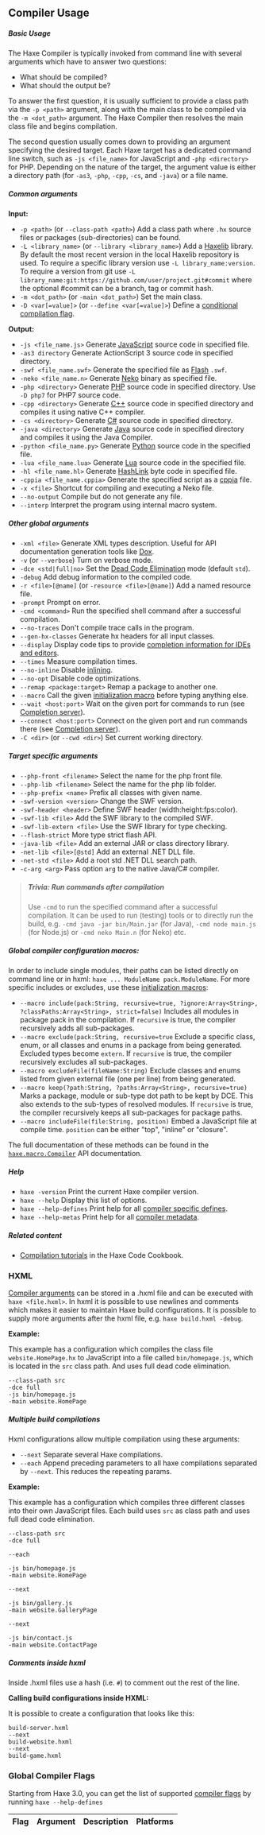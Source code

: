 <!--label:compiler-usage-->
## Compiler Usage

##### Basic Usage

The Haxe Compiler is typically invoked from command line with several arguments which have to answer two questions:

* What should be compiled?
* What should the output be?

To answer the first question, it is usually sufficient to provide a class path via the `-p <path>` argument, along with the main class to be compiled via the `-m <dot_path>` argument. The Haxe Compiler then resolves the main class file and begins compilation.

The second question usually comes down to providing an argument specifying the desired target. Each Haxe target has a dedicated command line switch, such as `-js <file_name>` for JavaScript and `-php <directory>` for PHP. Depending on the nature of the target, the argument value is either a directory path (for `-as3`, `-php`, `-cpp`, `-cs`, and `-java`) or a file name.

##### Common arguments

**Input:**

* `-p <path>` (or `--class-path <path>`) Add a class path where `.hx` source files or packages (sub-directories) can be found.
* `-L <library_name>` (or `--library <library_name>`) Add a [Haxelib](haxelib) library. By default the most recent version in the local Haxelib repository is used. To require a specific library version use `-L library_name:version`. To require a version from git use `-L library_name:git:https://github.com/user/project.git#commit` where the optional #commit can be a branch, tag or commit hash.
* `-m <dot_path>` (or `-main <dot_path>`) Set the main class.
* `-D <var[=value]>` (or `--define <var[=value]>`) Define a [conditional compilation flag](lf-condition-compilation).

**Output:**

* `-js <file_name.js>` Generate [JavaScript](target-javascript) source code in specified file.
* `-as3 directory` Generate ActionScript 3 source code in specified directory.
* `-swf <file_name.swf>` Generate the specified file as [Flash](target-flash) `.swf`.
* `-neko <file_name.n>` Generate [Neko](target-neko) binary as specified file.
* `-php <directory>` Generate [PHP](target-php) source code in specified directory. Use `-D php7` for PHP7 source code.
* `-cpp <directory>` Generate [C++](target-cpp) source code in specified directory and compiles it using native C++ compiler.
* `-cs <directory>` Generate [C#](target-cs) source code in specified directory.
* `-java <directory>` Generate [Java](target-java) source code in specified directory and compiles it using the Java Compiler.
* `-python <file_name.py>` Generate [Python](target-python) source code in the specified file.
* `-lua <file_name.lua>` Generate [Lua](target-python) source code in the specified file.
* `-hl <file_name.hl>` Generate [HashLink](target-hl) byte code in specified file.
* `-cppia <file_name.cppia>` Generate the specified script as a [cppia](target-cppia) file.
* `-x <file>` Shortcut for compiling and executing a Neko file.
* `--no-output` Compile but do not generate any file.
* `--interp` Interpret the program using internal macro system.

##### Other global arguments

* `-xml <file>` Generate XML types description. Useful for API documentation generation tools like [Dox](https://github.com/HaxeFoundation/dox).
* `-v` (or `--verbose`) Turn on verbose mode.
* <code>-dce &lt;std&#124;full&#124;no&gt;</code> Set the [Dead Code Elimination](cr-dce) mode (default `std`).
* `-debug` Add debug information to the compiled code.
* `-r <file>[@name]` (or `-resource <file>[@name]`) Add a named resource file.
* `-prompt` Prompt on error.
* `-cmd <command>` Run the specified shell command after a successful compilation.
* `--no-traces` Don't compile trace calls in the program.
* `--gen-hx-classes` Generate hx headers for all input classes.
* `--display` Display code tips to provide [completion information for IDEs and editors](cr-completion-overview). 
* `--times` Measure compilation times.
* `--no-inline` Disable [inlining](class-field-inline).
* `--no-opt` Disable code optimizations.
* `--remap <package:target>` Remap a package to another one.
* `--macro` Call the given [initialization macro](macro-initialization) before typing anything else.
* `--wait <host:port>` Wait on the given port for commands to run (see [Completion server](cr-completion-server)).
* `--connect <host:port>` Connect on the given port and run commands there (see [Completion server](cr-completion-server)).
* `-C <dir>` (or `--cwd <dir>`) Set current working directory.

##### Target specific arguments

* `--php-front <filename>` Select the name for the php front file.
* `--php-lib <filename>` Select the name for the php lib folder.
* `--php-prefix <name>` Prefix all classes with given name.
* `-swf-version <version>` Change the SWF version.
* `-swf-header <header>` Define SWF header (width:height:fps:color).
* `-swf-lib <file>` Add the SWF library to the compiled SWF.
* `-swf-lib-extern <file>` Use the SWF library for type checking.
* `--flash-strict` More type strict flash API.
* `-java-lib <file>` Add an external JAR or class directory library.
* `-net-lib <file>[@std]` Add an external .NET DLL file.
* `-net-std <file>` Add a root std .NET DLL search path.
* `-c-arg <arg>` Pass option `arg` to the native Java/C# compiler.

> ##### Trivia: Run commands after compilation
>
> Use `-cmd` to run the specified command after a successful compilation. It can be used to run (testing) tools or to directly run the build, e.g. `-cmd java -jar bin/Main.jar` (for Java), `-cmd node main.js` (for Node.js) or `-cmd neko Main.n` (for Neko) etc.

##### Global compiler configuration macros: 

In order to include single modules, their paths can be listed directly on command line or in hxml: `haxe ... ModuleName pack.ModuleName`. For more specific includes or excludes, use these [initialization macros](macro-initialization):

* `--macro include(pack:String, recursive=true, ?ignore:Array<String>, ?classPaths:Array<String>, strict=false)` Includes all modules in package pack in the compilation. If `recursive` is true, the compiler recursively adds all sub-packages.
* `--macro exclude(pack:String, recursive=true` Exclude a specific class, enum, or all classes and enums in a package from being generated. Excluded types become `extern`. If `recursive` is true, the compiler recursively excludes all sub-packages.
* `--macro excludeFile(fileName:String)` Exclude classes and enums listed from given external file (one per line) from being generated.
* `--macro keep(?path:String, ?paths:Array<String>, recursive=true)` Marks a package, module or sub-type dot path to be kept by DCE. This also extends to the sub-types of resolved modules. If `recursive` is true, the compiler recursively keeps all sub-packages for package paths.
* `--macro includeFile(file:String, position)` Embed a JavaScript file at compile time. `position` can be either "top", "inline" or "closure".

The full documentation of these methods can be found in the [`haxe.macro.Compiler`](http://api.haxe.org/haxe/macro/Compiler.html) API documentation.

##### Help

* `haxe -version` Print the current Haxe compiler version.
* `haxe --help` Display this list of options.
* `haxe --help-defines` Print help for all [compiler specific defines](compiler-usage-flags).
* `haxe --help-metas` Print help for all [compiler metadata](lf-condition-compilation).

##### Related content

* [Compilation tutorials](http://code.haxe.org/category/compilation/) in the Haxe Code Cookbook.

<!--label:compiler-usage-hxml-->
### HXML

[Compiler arguments](compiler-usage) can be stored in a .hxml file and can be executed with `haxe <file.hxml>`.
In hxml it is possible to use newlines and comments which makes it easier to maintain Haxe build configurations.
It is possible to supply more arguments after the hxml file, e.g. `haxe build.hxml -debug`.

**Example:**

This example has a configuration which compiles the class file `website.HomePage.hx` to JavaScript into a file called `bin/homepage.js`, which is located in the `src` class path. And uses full dead code elimination.

```hxml
--class-path src
-dce full
-js bin/homepage.js
-main website.HomePage
```

##### Multiple build compilations

Hxml configurations allow multiple compilation using these arguments:

* `--next` Separate several Haxe compilations.
* `--each` Append preceding parameters to all haxe compilations separated by `--next`. This reduces the repeating params.

**Example:**

This example has a configuration which compiles three different classes into their own JavaScript files. Each build uses `src` as class path and uses full dead code elimination.

```hxml
--class-path src
-dce full

--each

-js bin/homepage.js
-main website.HomePage

--next  

-js bin/gallery.js
-main website.GalleryPage

--next  

-js bin/contact.js
-main website.ContactPage
```

##### Comments inside hxml

Inside .hxml files use a hash (i.e. `#`) to comment out the rest of the line. 

**Calling build configurations inside HXML:**

It is possible to create a configuration that looks like this:

```hxml
build-server.hxml  
--next  
build-website.hxml  
--next  
build-game.hxml
```



<!--label:compiler-usage-flags-->
### Global Compiler Flags

Starting from Haxe 3.0, you can get the list of supported [compiler flags](lf-condition-compilation) by running `haxe --help-defines`

Flag | Argument | Description | Platforms 
 --- | --- | --- | ---
<!--include:generated/defines.md-->


